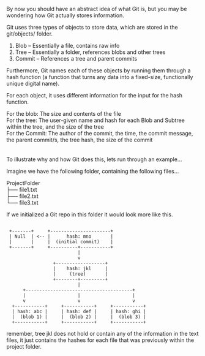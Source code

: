 By now you should have an abstract idea of what Git is, but you may be wondering how Git actually stores information.

Git uses three types of objects to store data, which are stored in the git/objects/ folder.

1. Blob – Essentially a file, contains raw info
2. Tree – Essentially a folder, references blobs and other trees
3. Commit – References a tree and parent commits 

Furthermore, Git names each of these objects by running them through a hash function (a function that turns any data into a fixed-size, functionally unique digital name).

For each object, it uses different information for the input for the hash function.

For the blob: The size and contents of the file</br>For the tree: The user-given name and hash for each Blob and Subtree within the tree, and the size of the tree</br>For the Commit: The author of the commit, the time, the commit message, the parent commit/s, the tree hash, the size of the commit
</br></br></br>
To illustrate why and how Git does this, lets run through an example...

Imagine we have the following folder, containing the following files...

ProjectFolder</br>
├── file1.txt</br>
├── file2.txt</br>
└── file3.txt

If we initialized a Git repo in this folder it would look more like this.

```

 +-------+     +----------------------+
 | Null  | <-- |      hash: mno       |
 |       |     |  (initial commit)    |
 +-------+     +----------+-----------+
                          |
                          v
                 +------------------+
                 |    hash: jkl     |
                 |     (tree)       |
                 +--------+---------+
                          |
      +---------------------------------------+
      |                   |                   |
      v                   v                   v
  +-----------+     +-----------+     +-----------+
  | hash: abc |     | hash: def |     | hash: ghi |
  |  (blob 1) |     |  (blob 2) |     |  (blob 3) |
  +-----------+     +-----------+     +-----------+
```
remember, tree jkl does not hold or contain any of the information in the text files, it just contains the hashes for each file that was previously within the project folder.
